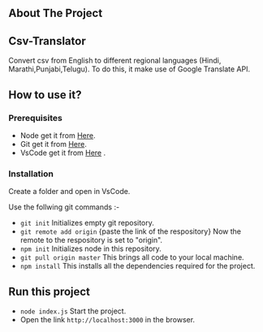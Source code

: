 ## About The Project

## Csv-Translator

Convert csv from English to different regional languages (Hindi,
Marathi,Punjabi,Telugu). To do this, it make use of Google Translate
API.

<!-- GETTING STARTED -->

## How to use it?

### Prerequisites

- Node get it from [Here](https://nodejs.org/en/download/).
- Git get it from [Here](https://git-scm.com/downloads).
- VsCode get it from [Here](https://code.visualstudio.com/download) .

### Installation

Create a folder and open in VsCode.

Use the follwing git commands :-

- `git init` Initializes empty git repository.
- `git remote add origin` {paste the link of the respository} Now the remote to the respository is set to "origin".
- `npm init` Initializes node in this repository.
- `git pull origin master` This brings all code to your local machine.
- `npm install` This installs all the dependencies required for the project.

<!-- USAGE EXAMPLES -->

## Run this project

- `node index.js` Start the project.
- Open the link `http://localhost:3000` in the browser.
